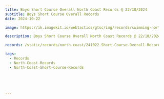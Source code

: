 ```yaml
---
title: Boys Short Course Overall North Coast Records @ 22/10/2024
subtitle: Boys Short Course Overall Records
date: 2024-10-22

image: https://ik.imagekit.io/webtactics/gtsc/img/records/swimming-north-coast-400x600.jpg

description: Boys Short Course Overall North Coast Records @ 22/10/2024

records: /static/records/north-coast/241022-Short-Course-Overall-Records-Boys.pdf

tags:
  - Records
  - North-Coast-Records
  - North-Coast-Short-Course-Records





---
```





